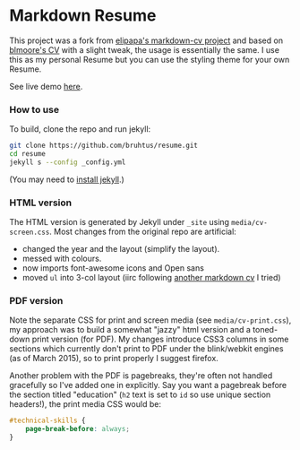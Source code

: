 # Markdown Resume

This project was a fork from [elipapa's markdown-cv project](https://github.com/elipapa/markdown-cv) and based on [blmoore's CV](https://github.com/blmoore/md-cv) with a slight tweak, the usage is essentially the same. I use this as my personal Resume but you can use the styling theme for your own Resume.

See live demo [here](https://bruhtus.github.io/resume).

### How to use

To build, clone the repo and run jekyll:

```bash
git clone https://github.com/bruhtus/resume.git
cd resume
jekyll s --config _config.yml
```
(You may need to [install jekyll](https://jekyllrb.com/docs/installation/).)

### HTML version

The HTML version is generated by Jekyll under `_site` using `media/cv-screen.css`. Most changes from the original repo are artificial:

* changed the year and the layout (simplify the layout).
* messed with colours.
* now imports font-awesome icons and Open sans
* moved `ul` into 3-col layout (iirc following [another markdown cv](https://github.com/davidhampgonsalves/resume) I tried)

### PDF version

Note the separate CSS for print and screen media (see `media/cv-print.css`), my approach was to build a somewhat "jazzy" html version and a toned-down print version (for PDF). My changes introduce CSS3 columns in some sections which currently don't print to PDF under the blink/webkit engines (as of March 2015), so to print properly I suggest firefox.

Another problem with the PDF is pagebreaks, they're often not handled gracefully so I've added one in explicitly. Say you want a pagebreak before the section titled "education" (`h2` text is set to `id` so use unique section headers!), the print media CSS would be:

```CSS
#technical-skills {
	page-break-before: always;
}
```
